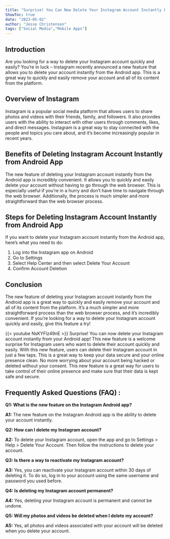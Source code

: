 ```yaml
---
title: "Surprise! You Can Now Delete Your Instagram Account Instantly From Your Android App!"
ShowToc: true 
date: "2023-05-02"
author: "Jesse Christensen" 
tags: ["Social Media","Mobile Apps"]
---
```

## Introduction 

Are you looking for a way to delete your Instagram account quickly and easily? You’re in luck – Instagram recently announced a new feature that allows you to delete your account instantly from the Android app. This is a great way to quickly and easily remove your account and all of its content from the platform. 

## Overview of Instagram

Instagram is a popular social media platform that allows users to share photos and videos with their friends, family, and followers. It also provides users with the ability to interact with other users through comments, likes, and direct messages. Instagram is a great way to stay connected with the people and topics you care about, and it’s become increasingly popular in recent years. 

## Benefits of Deleting Instagram Account Instantly from Android App

The new feature of deleting your Instagram account instantly from the Android app is incredibly convenient. It allows you to quickly and easily delete your account without having to go through the web browser. This is especially useful if you’re in a hurry and don’t have time to navigate through the web browser. Additionally, the process is much simpler and more straightforward than the web browser process. 

## Steps for Deleting Instagram Account Instantly from Android App

If you want to delete your Instagram account instantly from the Android app, here’s what you need to do: 

1. Log into the Instagram app on Android 
2. Go to Settings 
3. Select Help Center and then select Delete Your Account 
4. Confirm Account Deletion 

## Conclusion 

The new feature of deleting your Instagram account instantly from the Android app is a great way to quickly and easily remove your account and all of its content from the platform. It’s a much simpler and more straightforward process than the web browser process, and it’s incredibly convenient. If you’re looking for a way to delete your Instagram account quickly and easily, give this feature a try!

{{< youtube NsKYFlz49nE >}} 
Surprise! You can now delete your Instagram account instantly from your Android app! This new feature is a welcome surprise for Instagram users who want to delete their account quickly and easily. With this new feature, users can delete their Instagram account in just a few taps. This is a great way to keep your data secure and your online presence clean. No more worrying about your account being hacked or deleted without your consent. This new feature is a great way for users to take control of their online presence and make sure that their data is kept safe and secure.

## Frequently Asked Questions (FAQ) :
**Q1: What is the new feature on the Instagram Android app?** 

**A1:** The new feature on the Instagram Android app is the ability to delete your account instantly.

**Q2: How can I delete my Instagram account?**

**A2:** To delete your Instagram account, open the app and go to Settings > Help > Delete Your Account. Then follow the instructions to delete your account.

**Q3: Is there a way to reactivate my Instagram account?**

**A3:** Yes, you can reactivate your Instagram account within 30 days of deleting it. To do so, log in to your account using the same username and password you used before.

**Q4: Is deleting my Instagram account permanent?**

**A4:** Yes, deleting your Instagram account is permanent and cannot be undone.

**Q5: Will my photos and videos be deleted when I delete my account?**

**A5:** Yes, all photos and videos associated with your account will be deleted when you delete your account.


